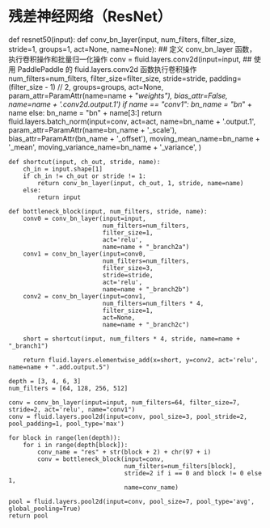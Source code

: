 # 残差神经网络（ResNet）
 def resnet50(input):
    def conv_bn_layer(input, num_filters, filter_size, stride=1, groups=1, act=None, name=None):  ## 定义 conv_bn_layer 函数，执行卷积操作和批量归一化操作
        conv = fluid.layers.conv2d(input=input,     ## 使用 PaddlePaddle 的 fluid.layers.conv2d 函数执行卷积操作
                                   num_filters=num_filters,
                                   filter_size=filter_size,
                                   stride=stride,
                                   padding=(filter_size - 1) // 2,
                                   groups=groups,
                                   act=None,
                                   param_attr=ParamAttr(name=name + "_weights"),
                                   bias_attr=False,
                                   name=name + '.conv2d.output.1')
        if name == "conv1":
            bn_name = "bn_" + name
        else:
            bn_name = "bn" + name[3:]
        return fluid.layers.batch_norm(input=conv,
                                       act=act,
                                       name=bn_name + '.output.1',
                                       param_attr=ParamAttr(name=bn_name + '_scale'),
                                       bias_attr=ParamAttr(bn_name + '_offset'),
                                       moving_mean_name=bn_name + '_mean',
                                       moving_variance_name=bn_name + '_variance', )

    def shortcut(input, ch_out, stride, name):
        ch_in = input.shape[1]
        if ch_in != ch_out or stride != 1:
            return conv_bn_layer(input, ch_out, 1, stride, name=name)
        else:
            return input

    def bottleneck_block(input, num_filters, stride, name):
        conv0 = conv_bn_layer(input=input,
                              num_filters=num_filters,
                              filter_size=1,
                              act='relu',
                              name=name + "_branch2a")
        conv1 = conv_bn_layer(input=conv0,
                              num_filters=num_filters,
                              filter_size=3,
                              stride=stride,
                              act='relu',
                              name=name + "_branch2b")
        conv2 = conv_bn_layer(input=conv1,
                              num_filters=num_filters * 4,
                              filter_size=1,
                              act=None,
                              name=name + "_branch2c")

        short = shortcut(input, num_filters * 4, stride, name=name + "_branch1")

        return fluid.layers.elementwise_add(x=short, y=conv2, act='relu', name=name + ".add.output.5")

    depth = [3, 4, 6, 3]
    num_filters = [64, 128, 256, 512]

    conv = conv_bn_layer(input=input, num_filters=64, filter_size=7, stride=2, act='relu', name="conv1")
    conv = fluid.layers.pool2d(input=conv, pool_size=3, pool_stride=2, pool_padding=1, pool_type='max')

    for block in range(len(depth)):
        for i in range(depth[block]):
            conv_name = "res" + str(block + 2) + chr(97 + i)
            conv = bottleneck_block(input=conv,
                                    num_filters=num_filters[block],
                                    stride=2 if i == 0 and block != 0 else 1,
                                    name=conv_name)

    pool = fluid.layers.pool2d(input=conv, pool_size=7, pool_type='avg', global_pooling=True)
    return pool
